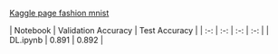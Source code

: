 [Kaggle page fashion mnist](https://www.kaggle.com/zalando-research/fashionmnist)


| Notebook | Validation Accuracy | Test Accuracy |
| :-: | :-: | :-: | :-: |
| DL.ipynb | 0.891 | 0.892 |


